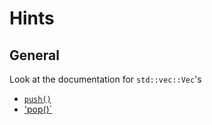 # Hints

## General

Look at the documentation for `std::vec::Vec`'s

- [`push()`](https://doc.rust-lang.org/std/vec/struct.Vec.html#method.push)
- ['pop()`](https://doc.rust-lang.org/std/vec/struct.Vec.html#method.pop)
